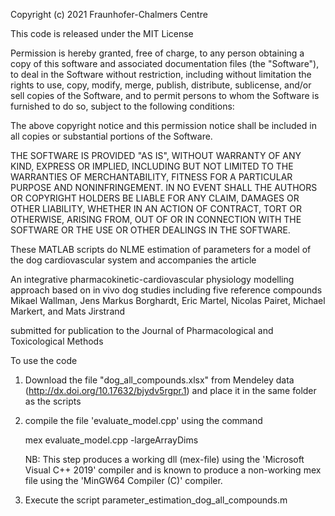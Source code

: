 Copyright (c) 2021 Fraunhofer-Chalmers Centre 

This code is released under the 
MIT License
 
Permission is hereby granted, free of charge, to any person obtaining a copy
of this software and associated documentation files (the "Software"), to deal
in the Software without restriction, including without limitation the rights
to use, copy, modify, merge, publish, distribute, sublicense, and/or sell
copies of the Software, and to permit persons to whom the Software is
furnished to do so, subject to the following conditions:
 
The above copyright notice and this permission notice shall be included in all
copies or substantial portions of the Software.

THE SOFTWARE IS PROVIDED "AS IS", WITHOUT WARRANTY OF ANY KIND, EXPRESS OR
IMPLIED, INCLUDING BUT NOT LIMITED TO THE WARRANTIES OF MERCHANTABILITY,
FITNESS FOR A PARTICULAR PURPOSE AND NONINFRINGEMENT. IN NO EVENT SHALL THE
AUTHORS OR COPYRIGHT HOLDERS BE LIABLE FOR ANY CLAIM, DAMAGES OR OTHER
LIABILITY, WHETHER IN AN ACTION OF CONTRACT, TORT OR OTHERWISE, ARISING FROM,
OUT OF OR IN CONNECTION WITH THE SOFTWARE OR THE USE OR OTHER DEALINGS IN THE
SOFTWARE.

These MATLAB scripts do NLME estimation of parameters for a model of 
the dog cardiovascular system and accompanies the article

An integrative pharmacokinetic-cardiovascular physiology modelling approach based on in vivo dog studies including five reference compounds
Mikael Wallman, Jens Markus Borghardt, Eric Martel, Nicolas Pairet, Michael Markert, and Mats Jirstrand   
  
submitted for publication to the Journal of Pharmacological and Toxicological Methods

To use the code
 
1) Download the file "dog_all_compounds.xlsx" from Mendeley data (http://dx.doi.org/10.17632/bjydv5rgpr.1)
   and place it in the same folder as the scripts

2) compile the file 'evaluate_model.cpp' using the command 

   mex evaluate_model.cpp -largeArrayDims

   NB: This step produces a working dll (mex-file) using the 'Microsoft Visual C++ 2019' compiler 
   and is known to produce a non-working mex file using the 'MinGW64 Compiler (C)' compiler.

3) Execute the script parameter_estimation_dog_all_compounds.m


